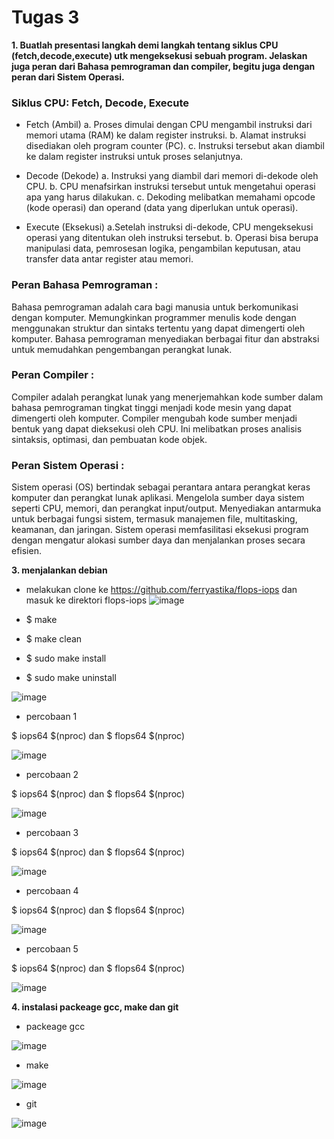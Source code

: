 # Tugas 3
**1. Buatlah presentasi langkah demi langkah tentang siklus CPU (fetch,decode,execute) utk mengeksekusi sebuah program. Jelaskan juga peran dari Bahasa pemrograman dan compiler, begitu juga dengan peran dari Sistem Operasi.**

### Siklus CPU: Fetch, Decode, Execute
- Fetch (Ambil)
a. Proses dimulai dengan CPU mengambil instruksi dari memori utama (RAM) ke dalam register instruksi.
b. Alamat instruksi disediakan oleh program counter (PC).
c. Instruksi tersebut akan diambil ke dalam register instruksi untuk proses selanjutnya.

- Decode (Dekode)
a. Instruksi yang diambil dari memori di-dekode oleh CPU.
b. CPU menafsirkan instruksi tersebut untuk mengetahui operasi apa yang harus dilakukan.
c. Dekoding melibatkan memahami opcode (kode operasi) dan operand (data yang diperlukan untuk operasi).

- Execute (Eksekusi)
a.Setelah instruksi di-dekode, CPU mengeksekusi operasi yang ditentukan oleh instruksi tersebut.
b. Operasi bisa berupa manipulasi data, pemrosesan logika, pengambilan keputusan, atau transfer data antar register atau memori.

### Peran Bahasa Pemrograman : 
Bahasa pemrograman adalah cara bagi manusia untuk berkomunikasi dengan komputer. Memungkinkan programmer menulis kode dengan menggunakan struktur dan sintaks tertentu yang dapat dimengerti oleh komputer. Bahasa pemrograman menyediakan berbagai fitur dan abstraksi untuk memudahkan pengembangan perangkat lunak.

### Peran Compiler : 
Compiler adalah perangkat lunak yang menerjemahkan kode sumber dalam bahasa pemrograman tingkat tinggi menjadi kode mesin yang dapat dimengerti oleh komputer. Compiler mengubah kode sumber menjadi bentuk yang dapat dieksekusi oleh CPU. Ini melibatkan proses analisis sintaksis, optimasi, dan pembuatan kode objek.

### Peran Sistem Operasi : 
Sistem operasi (OS) bertindak sebagai perantara antara perangkat keras komputer dan perangkat lunak aplikasi. Mengelola sumber daya sistem seperti CPU, memori, dan perangkat input/output. Menyediakan antarmuka untuk berbagai fungsi sistem, termasuk manajemen file, multitasking, keamanan, dan jaringan. Sistem operasi memfasilitasi eksekusi program dengan mengatur alokasi sumber daya dan menjalankan proses secara efisien.

**3. menjalankan debian**

- melakukan clone ke https://github.com/ferryastika/flops-iops dan masuk ke direktori flops-iops
![image](https://github.com/nurussaidatilchamidah/SysOP24-3123521024/assets/160559227/64d1c1a7-f962-47da-85c2-1eae0a05d328)

- $ make
- $ make clean
- $ sudo make install
- $ sudo make uninstall
  
![image](https://github.com/nurussaidatilchamidah/SysOP24-3123521024/assets/160559227/94fb7976-3326-47a1-a1de-5ebf846bdb2a)

- percobaan 1

$ iops64 $(nproc)   dan   $ flops64 $(nproc)

![image](https://github.com/nurussaidatilchamidah/SysOP24-3123521024/assets/160559227/ae9f3931-f027-4f1e-a9dc-c24c13767894)

- percobaan 2

$ iops64 $(nproc)   dan   $ flops64 $(nproc)

![image](https://github.com/nurussaidatilchamidah/SysOP24-3123521024/assets/160559227/715f822a-6edb-4f91-adfd-bd8ad793f04d)

- percobaan 3
  
$ iops64 $(nproc)   dan   $ flops64 $(nproc)

![image](https://github.com/nurussaidatilchamidah/SysOP24-3123521024/assets/160559227/e178c817-968b-467e-b4f2-d603778434f7)

- percobaan 4
  
$ iops64 $(nproc)   dan   $ flops64 $(nproc)

![image](https://github.com/nurussaidatilchamidah/SysOP24-3123521024/assets/160559227/8ee63d75-3317-4e95-8b9c-1eb376517c5a)


- percobaan 5
  
$ iops64 $(nproc)   dan  $ flops64 $(nproc)

![image](https://github.com/nurussaidatilchamidah/SysOP24-3123521024/assets/160559227/8dc627e3-e9e9-42aa-a8d3-7d14324d8135)


**4. instalasi packeage gcc, make dan git**

- packeage gcc
  
![image](https://github.com/nurussaidatilchamidah/SysOP24-3123521024/assets/160559227/29237bfd-58e4-4641-8324-cbec65585b29)

- make
  
![image](https://github.com/nurussaidatilchamidah/SysOP24-3123521024/assets/160559227/d1965c42-2e57-45a6-b9d1-87a57281d172)

- git
  
 ![image](https://github.com/nurussaidatilchamidah/SysOP24-3123521024/assets/160559227/53c9082e-7dc6-4ecb-a1ee-9cc161ae1508)
 
   
     







  




  
